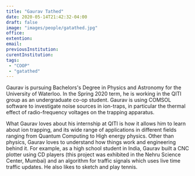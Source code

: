 ```yaml
---
title: "Gaurav Tathed"
date: 2020-05-14T21:42:32-04:00
draft: false
image: "images/people/gatathed.jpg"
office:
extention:
email: 
previousInstitution: 
curentInstitution: 
tags:
 - "COOP"
 - "gatathed"
---
```


Gaurav is pursuing Bachelors's Degree in Physics and Astronomy for the University of Waterloo. In the Spring 2020 term, he is working in the QITI group as an undergraduate co-op student. Gaurav is using COMSOL software to investigate noise sources in ion-traps, in particular the thermal effect of radio-frequency voltages on the trapping apparatus.

What Gaurav loves about his internship at QITI is how it allows him to learn about ion trapping, and its wide range of applications in different fields ranging from Quantum Computing to High energy physics. Other than physics, Gaurav loves to understand how things work and engineering behind it. For example, as a high school student in India, Gaurav built a CNC plotter using CD players (this project was exhibited in the Nehru Science Center, Mumbai) and an algorithm for traffic signals which uses live time traffic updates. He also likes to sketch and play tennis.